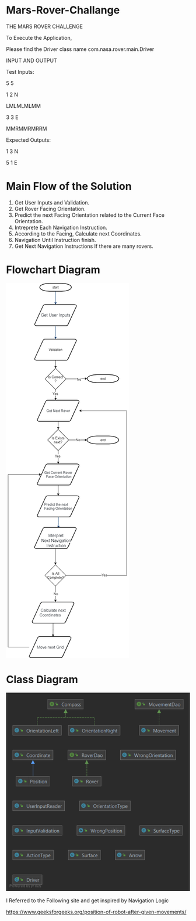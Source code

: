 # Mars-Rover-Challange
THE MARS ROVER CHALLENGE

To Execute the Application,

Please find the Driver class name com.nasa.rover.main.Driver 

INPUT AND OUTPUT

Test Inputs:

5 5

1 2 N

LMLMLMLMM

3 3 E

MMRMMRMRRM


Expected Outputs:

1 3 N

5 1 E

# Main Flow of the Solution

1. Get User Inputs and Validation.
2. Get Rover Facing Orientation.
3. Predict the next Facing Orientation related to the Current Face Orientation.
4. Intreprete Each Navigation Instruction.
5. According to the Facing, Calculate next Coordinates.
6. Navigation Until Instruction finish.
7. Get Next Navigation Instructions If there are many rovers.

# Flowchart Diagram
![alt text](https://github.com/praneethpj/Mars-Rover-Challange/blob/main/Flow_chart_diagram.png)

# Class Diagram
![alt text](https://github.com/praneethpj/Mars-Rover-Challange/blob/main/rover.png)


I Referred to the Following site and get inspired by Navigation Logic 

https://www.geeksforgeeks.org/position-of-robot-after-given-movements/
